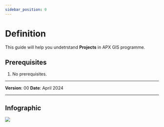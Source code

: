 ```yaml
---
sidebar_position: 0
---
```

# Definition

This guide will help you undetrstand **Projects** in APX GIS programme.

## **Prerequisites**
1.	No prerequisites.

------------

**Version**: 00
**Date**: April 2024

------------
## **Infographic**


![](/img/GEN-PRO-DEF/info-proyects.jpg)